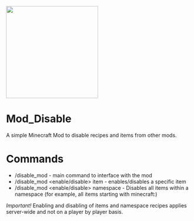 <div>
  <img src="https://github.com/Kaloyan501/Mod_Disable/assets/68351222/704482e3-eb9c-4ad4-a0e8-6d8c0cd0d3bd" width="250" height="250"></img> 
</div>

# Mod_Disable
A simple Minecraft Mod to disable recipes and items from other mods.

# Commands
  - /disable_mod - main command to interface with the mod
  - /disable_mod <enable/disable> item - enables/disables a specific item
  - /disable_mod <enable/disable> namespace - Disables all items within a namespace (for example, all items starting with minecraft:)

*Important!*
Enabling and disabling of items and namespace recipes applies server-wide and not on a player by player basis.
